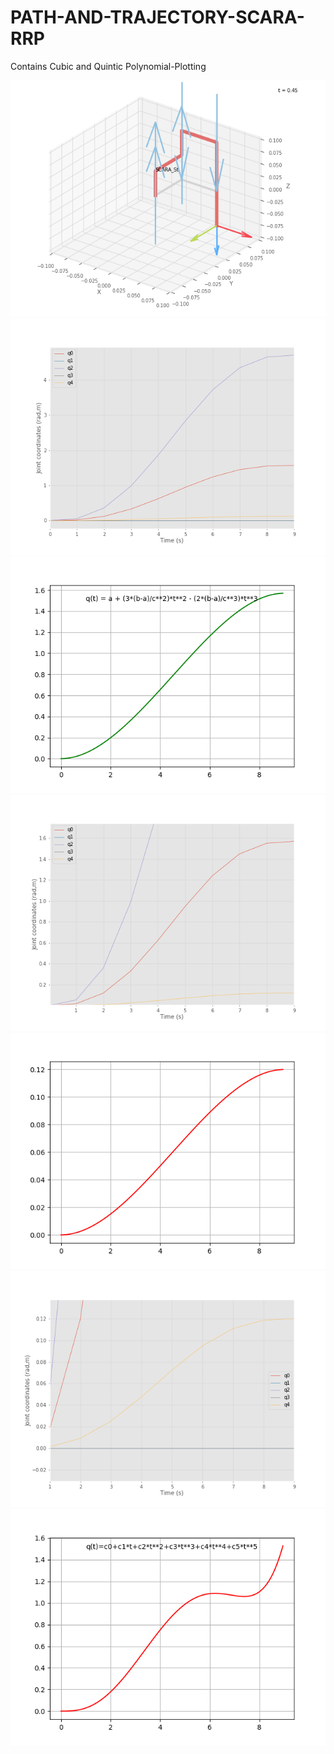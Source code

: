 # PATH-AND-TRAJECTORY-SCARA-RRP
 Contains Cubic and Quintic Polynomial-Plotting
 
 
<img src="img\Robotics_Toolbox_for_Python_(Figure_2).png">

<img src="img\Figure_1.png">
<img src="img\Figure_1_CUBIC_REVOLUTE.png">

<img src="img\Figure_1(zoom_in_revolute).png">

<img src="img\Figure_1_CUBIC_PRISMATIC.png">
<img src="img\Figure_1(zoom in).png">

<img src="img\Figure_1 QUINTIC.png">
